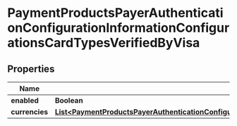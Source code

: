 
# PaymentProductsPayerAuthenticationConfigurationInformationConfigurationsCardTypesVerifiedByVisa

## Properties
Name | Type | Description | Notes
------------ | ------------- | ------------- | -------------
**enabled** | **Boolean** |  |  [optional]
**currencies** | [**List&lt;PaymentProductsPayerAuthenticationConfigurationInformationConfigurationsCardTypesVerifiedByVisaCurrencies&gt;**](PaymentProductsPayerAuthenticationConfigurationInformationConfigurationsCardTypesVerifiedByVisaCurrencies.md) |  |  [optional]



